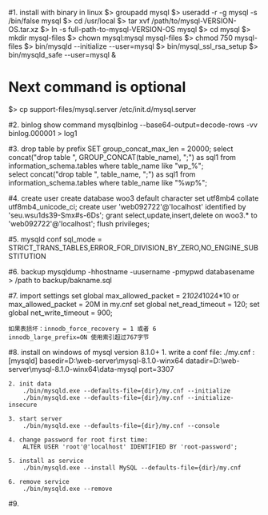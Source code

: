 #1. install with binary in linux
$> groupadd mysql
$> useradd -r -g mysql -s /bin/false mysql
$> cd /usr/local
$> tar xvf /path/to/mysql-VERSION-OS.tar.xz
$> ln -s full-path-to-mysql-VERSION-OS mysql
$> cd mysql
$> mkdir mysql-files
$> chown mysql:mysql mysql-files
$> chmod 750 mysql-files
$> bin/mysqld --initialize --user=mysql
$> bin/mysql_ssl_rsa_setup
$> bin/mysqld_safe --user=mysql &
# Next command is optional
$> cp support-files/mysql.server /etc/init.d/mysql.server

#2. binlog show command
mysqlbinlog --base64-output=decode-rows -vv binlog.000001 > log1

#3. drop table by prefix
SET group_concat_max_len = 20000;
select concat("drop table ", GROUP_CONCAT(table_name), ";") as sql1 from information_schema.tables where table_name like "wp_%";  
select concat("drop table ", table_name, ";") as sql1 from information_schema.tables where table_name like "%_wp_%";

#4. create user
create database woo3 default character set utf8mb4 collate utf8mb4_unicode_ci;
create user 'web092722'@'localhost' identified by 'seu.wsu1ds39-Smx#s-6Ds';
grant select,update,insert,delete on woo3.* to 'web092722'@'localhost';
flush privileges;

#5. mysqld conf
sql_mode = STRICT_TRANS_TABLES,ERROR_FOR_DIVISION_BY_ZERO,NO_ENGINE_SUBSTITUTION

#6. backup
mysqldump -hhostname -uusername -pmypwd databasename > /path to backup/bakname.sql

#7. import settings
	set global max_allowed_packet = 2*1024*1024*10   or max_allowed_packet = 20M in my.cnf
	set global net_read_timeout = 120;
	set global net_write_timeout = 900;

	如果表损坏：innodb_force_recovery = 1 或者 6
	innodb_large_prefix=ON 使用索引超过767字节

#8. install on windows of mysql version 8.1.0+
	1. write a conf file: ./my.cnf :
		[mysqld]
		basedir=D:\web-server\mysql-8.1.0-winx64
		datadir=D:\web-server\mysql-8.1.0-winx64\data-mysql
		port=3307

	2. init data
		./bin/mysqld.exe --defaults-file={dir}/my.cnf --initialize
		./bin/mysqld.exe --defaults-file={dir}/my.cnf --initialize-insecure

	3. start server
		./bin/mysqld.exe --defaults-file={dir}/my.cnf --console

	4. change password for root first time:
		ALTER USER 'root'@'localhost' IDENTIFIED BY 'root-password';

	5. install as service 
		./bin/mysqld.exe --install MySQL --defaults-file={dir}/my.cnf

	6. remove service 
		./bin/mysqld.exe --remove


#9. 


